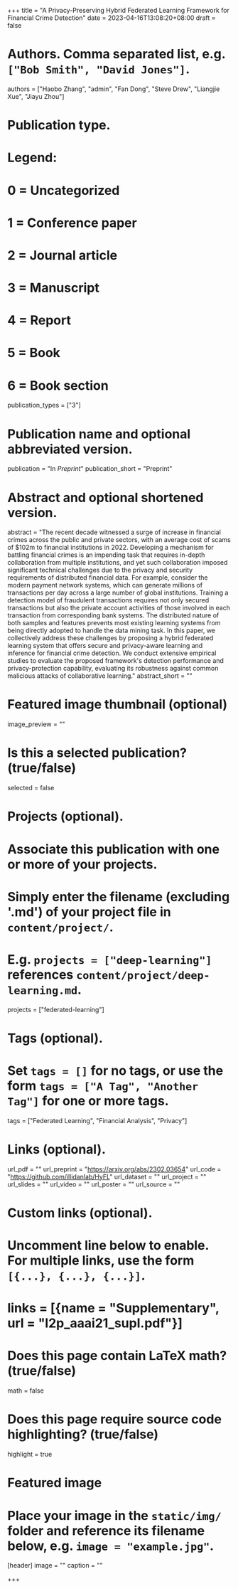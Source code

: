 +++
title = "A Privacy-Preserving Hybrid Federated Learning Framework for Financial Crime Detection"
date = 2023-04-16T13:08:20+08:00
draft = false

# Authors. Comma separated list, e.g. `["Bob Smith", "David Jones"]`.
authors = ["Haobo Zhang", "admin", "Fan Dong", "Steve Drew", "Liangjie Xue", "Jiayu Zhou"]

# Publication type.
# Legend:
# 0 = Uncategorized
# 1 = Conference paper
# 2 = Journal article
# 3 = Manuscript
# 4 = Report
# 5 = Book
# 6 = Book section
publication_types = ["3"]

# Publication name and optional abbreviated version.
publication = "In *Preprint*"
publication_short = "Preprint"

# Abstract and optional shortened version.
abstract = "The recent decade witnessed a surge of increase in financial crimes across the public and private sectors, with an average cost of scams of $102m to financial institutions in 2022. Developing a mechanism for battling financial crimes is an impending task that requires in-depth collaboration from multiple institutions, and yet such collaboration imposed significant technical challenges due to the privacy and security requirements of distributed financial data. For example, consider the modern payment network systems, which can generate millions of transactions per day across a large number of global institutions. Training a detection model of fraudulent transactions requires not only secured transactions but also the private account activities of those involved in each transaction from corresponding bank systems. The distributed nature of both samples and features prevents most existing learning systems from being directly adopted to handle the data mining task. In this paper, we collectively address these challenges by proposing a hybrid federated learning system that offers secure and privacy-aware learning and inference for financial crime detection. We conduct extensive empirical studies to evaluate the proposed framework's detection performance and privacy-protection capability, evaluating its robustness against common malicious attacks of collaborative learning."
abstract_short = ""

# Featured image thumbnail (optional)
image_preview = ""

# Is this a selected publication? (true/false)
selected = false

# Projects (optional).
#   Associate this publication with one or more of your projects.
#   Simply enter the filename (excluding '.md') of your project file in `content/project/`.
#   E.g. `projects = ["deep-learning"]` references `content/project/deep-learning.md`.
projects = ["federated-learning"]

# Tags (optional).
#   Set `tags = []` for no tags, or use the form `tags = ["A Tag", "Another Tag"]` for one or more tags.
tags = ["Federated Learning", "Financial Analysis", "Privacy"]

# Links (optional).
url_pdf = ""
url_preprint = "https://arxiv.org/abs/2302.03654"
url_code = "https://github.com/illidanlab/HyFL"
url_dataset = ""
url_project = ""
url_slides = ""
url_video = ""
url_poster = ""
url_source = ""

# Custom links (optional).
#   Uncomment line below to enable. For multiple links, use the form `[{...}, {...}, {...}]`.
# links = [{name = "Supplementary", url = "l2p_aaai21_supl.pdf"}]

# Does this page contain LaTeX math? (true/false)
math = false

# Does this page require source code highlighting? (true/false)
highlight = true

# Featured image
# Place your image in the `static/img/` folder and reference its filename below, e.g. `image = "example.jpg"`.
[header]
image = ""
caption = ""

+++
